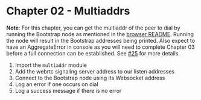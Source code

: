 # Chapter 02 - Multiaddrs

**Note**: For this chapter, you can get the multiaddr of the peer to dial by running the Bootstrap node as mentioned in the [browser README](../README.md). Running the node will result in the Bootstrap addresses being printed. Also expect to have an AggregateError in console as you will need to complete Chapter 03 before a full connection can be established. See [#25](/../../issues/25) for more details.

1. Import the `multiaddr` module
1. Add the webrtc signaling server address to our listen addresses
1. Connect to the Bootstrap node using its Websocket address
1. Log an error if one occurs on dial
1. Log a success message if there is no error
